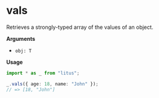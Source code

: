 # vals

Retrieves a strongly-typed array of the values of an object.

**Arguments**

- `obj: T`

**Usage**

```ts
import * as _ from "litus";

_.vals({ age: 18, name: "John" });
// => [18, "John"]
```
